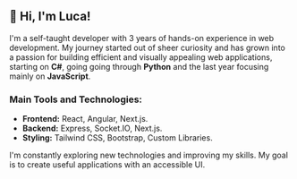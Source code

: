 ## 👋 Hi, I'm Luca!
I'm a self-taught developer with 3 years of hands-on experience in web development. My journey started out of sheer curiosity and has grown into a passion for building efficient and visually appealing web applications, starting on **C#**, going going through **Python** and the last year focusing mainly on **JavaScript**.

### Main Tools and Technologies:

- **Frontend:** React, Angular, Next.js.
- **Backend:** Express, Socket.IO, Next.js.
- **Styling:** Tailwind CSS, Bootstrap, Custom Libraries.

I'm constantly exploring new technologies and improving my skills. My goal is to create useful applications with an accessible UI.

<!--
**LucaVallazza/LucaVallazza** is a ✨ _special_ ✨ repository because its `README.md` (this file) appears on your GitHub profile.

Here are some ideas to get you started:

- 🔭 I’m currently working on ...
- 🌱 I’m currently learning ...
- 👯 I’m looking to collaborate on ...
- 🤔 I’m looking for help with ...
- 💬 Ask me about ...
- 📫 How to reach me: ...
- 😄 Pronouns: ...
- ⚡ Fun fact: ...
-->

